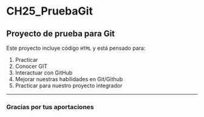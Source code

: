 # CH25_PruebaGit
## Proyecto de prueba para Git

Este proyecto incluye código `HTML` y está pensado para:
1. Practicar
2. Conocer GIT
3. Interactuar con GitHub
4. Mejorar nuestras habilidades en Git/Github
5. Practicar para nuestro proyecto integrador

---

### Gracias por tus aportaciones
